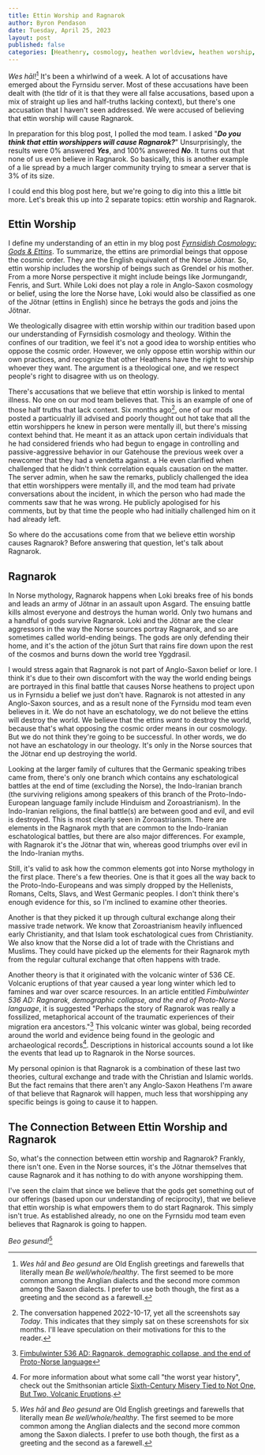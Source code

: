 ```yaml
---
title: Ettin Worship and Ragnarok
author: Byron Pendason
date: Tuesday, April 25, 2023
layout: post
published: false
categories: [Heathenry, cosmology, heathen worldview, heathen worship, lgbt, myths, rants, reconstruction, updates]
---
```


*Wes hāl!*[^1] It's been a whirlwind of a week. A lot of accusations have emerged about the Fyrnsidu server. Most of these accusations have been dealt with (the tldr of it is that they were all false accusations, based upon a mix of straight up lies and half-truths lacking context), but there's one accusation that I haven't seen addressed. We were accused of believing that ettin worship will cause Ragnarok.

In preparation for this blog post, I polled the mod team. I asked "***Do you think that ettin worshippers will cause Ragnarok?***" Unsurprisingly, the results were 0% answered ***Yes***, and 100% answered ***No***. It turns out that none of us even believe in Ragnarok. So basically, this is another example of a lie spread by a much larger community trying to smear a server that is 3% of its size.

I could end this blog post here, but we're going to dig into this a little bit more. Let's break this up into 2 separate topics: ettin worship and Ragnarok.

## Ettin Worship

I define my understanding of an ettin in my blog post *[Fyrnsidish Cosmology: Gods & Ettins](2022/05/05/fyrnsidic-cosmology-gods-ettins)*. To summarize, the ettins are primordial beings that oppose the cosmic order. They are the English equivalent of the Norse Jötnar. So, ettin worship includes the worship of beings such as Grendel or his mother. From a more Norse perspective it might include beings like Jormungandr, Fenris, and Surt. While Loki does not play a role in Anglo-Saxon cosmology or belief, using the lore the Norse have, Loki would also be classified as one of the Jötnar (ettins in English) since he betrays the gods and joins the Jötnar.

We theologically disagree with ettin worship within our tradition based upon our understanding of Fyrnsidish cosmology and theology. Within the confines of our tradition, we feel it's not a good idea to worship entities who oppose the cosmic order. However, we only oppose ettin worship within our own practices, and recognize that other Heathens have the right to worship whoever they want. The argument is a theological one, and we respect people's right to disagree with us on theology.

There's accusations that we believe that ettin worship is linked to mental illness. No one on our mod team believes that. This is an example of one of those half truths that lack context. Six months ago[^4], one of our mods posted a particualrly ill advised and poorly thought out hot take that all the ettin worshippers he knew in person were mentally ill, but there's missing context behind that. He meant it as an attack upon certain individuals that he had considered friends who had begun to engage in controlling and passive-aggressive behavior in our Gatehouse the previous week over a newcomer that they had a vendetta against. a He even clarified when challenged that he didn't think correlation equals causation on the matter. The server admin, when he saw the remarks, publicly challenged the idea that ettin worshippers were mentally ill, and the mod team had private conversations about the incident, in which the person who had made the comments saw that he was wrong. He publicly apologised for his comments, but by that time the people who had initially challenged him on it had already left.

So where do the accusations come from that we believe ettin worship causes Ragnarok? Before answering that question, let's talk about Ragnarok.

## Ragnarok

In Norse mythology, Ragnarok happens when Loki breaks free of his bonds and leads an army of Jötnar in an assault upon Asgard. The ensuing battle kills almost everyone and destroys the human world. Only two humans and a handful of gods survive Ragnarok. Loki and the Jötnar are the clear aggressors in the way the Norse sources portray Ragnarok, and so are sometimes called world-ending beings. The gods are only defending their home, and it's the action of the jötun Surt that rains fire down upon the rest of the cosmos and burns down the world tree Yggdrasil.

I would stress again that Ragnarok is not part of Anglo-Saxon belief or lore. I think it's due to their own discomfort with the way the world ending beings are portrayed in this final battle that causes Norse heathens to project upon us in Fyrnsidu a belief we just don't have. Ragnarok is not attested in any Anglo-Saxon sources, and as a result none of the Fyrnsidu mod team even believes in it. We do not have an eschatology, we do not believe the ettins will destroy the world. We believe that the ettins *want* to destroy the world, because that's what opposing the cosmic order means in our cosmology. But we do not think they're going to be successful. In other words, we do not have an eschatology in our theology. It's only in the Norse sources that the Jötnar end up destroying the world.

Looking at the larger family of cultures that the Germanic speaking tribes came from, there's only one branch which contains any eschatological battles at the end of time (excluding the Norse), the Indo-Iranian branch (the surviving religions among speakers of this branch of the Proto-Indo-European language family include Hinduism and Zoroastrianism). In the Indo-Iranian religions, the final battle(s) are between good and evil, and evil is destroyed. This is most clearly seen in Zoroastrianism. There are elements in the Ragnarok myth that are common to the Indo-Iranian eschatological battles, but there are also major differences. For example, with Ragnarok it's the Jötnar that win, whereas good triumphs over evil in the Indo-Iranian myths.

Still, it's valid to ask how the common elements got into Norse mythology in the first place. There's a few theories. One is that it goes all the way back to the Proto-Indo-Europeans and was simply dropped by the Hellenists, Romans, Celts, Slavs, and West Germanic peoples. I don't think there's enough evidence for this, so I'm inclined to examine other theories.

Another is that they picked it up through cultural exchange along their massive trade network. We know that Zoroastrianism heavily influenced early Christianity, and that Islam took eschatological cues from Christianity. We also know that the Norse did a lot of trade with the Christians and Muslims. They could have picked up the elements for their Ragnarok myth from the regular cultural exchange that often happens with trade.

Another theory is that it originated with the volcanic winter of 536 CE. Volcanic eruptions of that year caused a year long winter which led to famines and war over scarce resources. In an article entitled *Fimbulwinter 536 AD: Ragnarok, demographic collapse, and the end of Proto-Norse language*, it is suggested "Perhaps the story of Ragnarok was really a fossilized, metaphorical account of the traumatic experiences of their migration era ancestors."[^3] This volcanic winter was global, being recorded around the world and evidence being found in the geologic and archaeological records[^2]. Descriptions in historical accounts sound a lot like the events that lead up to Ragnarok in the Norse sources.

My personal opinion is that Ragnarok is a combination of these last two theories, cultural exchange and trade with the Christian and Islamic worlds. But the fact remains that there aren't any Anglo-Saxon Heathens I'm aware of that believe that Ragnarok will happen, much less that worshipping any specific beings is going to cause it to happen.

## The Connection Between Ettin Worship and Ragnarok

So, what's the connection between ettin worship and Ragnarok? Frankly, there isn't one. Even in the Norse sources, it's the Jötnar themselves that cause Ragnarok and it has nothing to do with anyone worshipping them.

I've seen the claim that since we believe that the gods get something out of our offerings (based upon our understanding of reciprocity), that we believe that ettin worship is what empowers them to do start Ragnarok. This simply isn't true. As established already, no one on the Fyrnsidu mod team even believes that Ragnarok is going to happen.

*Beo gesund!*[^1]

[^1]: *Wes hāl* and *Beo gesund* are Old English greetings and farewells that literally mean *Be well/whole/healthy*. The first seemed to be more common among the Anglian dialects and the second more common among the Saxon dialects. I prefer to use both though, the first as a greeting and the second as a farewell.

[^2]: For more information about what some call "the worst year  history", check out the Smithsonian article [Sixth-Century Misery Tied to Not One, But Two, Volcanic Eruptions](https://www.smithsonianmag.com/science-nature/sixth-century-misery-tied-not-one-two-volcanic-eruptions-180955858/).

[^3]: [Fimbulwinter 536 AD: Ragnarok, demographic collapse, and the end of Proto-Norse language](https://www.brutenorse.com/blog/2017/06/fimbulwinter-536-ad-ragnarok-as.html) 

[^4]: The conversation happened 2022-10-17, yet all the screenshots say *Today*. This indicates that they simply sat on these screenshots for six months. I'll leave speculation on their motivations for this to the reader.